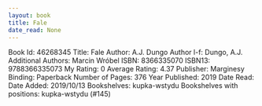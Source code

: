 ```yaml
---
layout: book
title: Fale
date_read: None
---
```


Book Id: 46268345
Title: Fale
Author: A.J. Dungo
Author l-f: Dungo, A.J.
Additional Authors: Marcin Wróbel
ISBN: 8366335070
ISBN13: 9788366335073
My Rating: 0
Average Rating: 4.37
Publisher: Marginesy
Binding: Paperback
Number of Pages: 376
Year Published: 2019
Date Read: 
Date Added: 2019/10/13
Bookshelves: kupka-wstydu
Bookshelves with positions: kupka-wstydu (#145)

